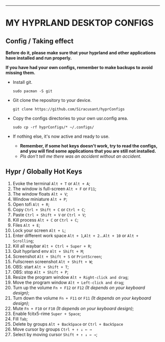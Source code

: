- - -

# MY HYPRLAND DESKTOP CONFIGS

## Config / Taking effect

**Before do it, please make sure that your hyprland and other applications have installed and run properly.**

**If you have had your own configs, remember to make backups to avoid missing them.**

- Install git.

      sudo pacman -S git

- Git clone the repository to your device.

      git clone https://github.com/Siracusant/hyprConfigs

- Copy the configs directories to your own usr.config area.

      sudo cp -rf hyprConfigs/* ~/.configs/

- If nothing else, it's now active and ready to use.

    - **Remember, if some hot keys doesn't work, try to read the configs, and you will find some applications that you are still not installed.**
    - *Pls don't tell me there was an accident without an accident.*

## Hypr / Globally Hot Keys
1. Evoke the terminal `Alt + T` or `Alt + A`;
2. The window is full-screen `Alt + F` or `F11`;
3. The window floats `Alt + V`;
4. Window miniature `Alt + P`;
5. Open tofi `Alt + R`;
6. Copy `Ctrl + Shift + C` or `Ctrl + C`;
7. Paste `Ctrl + Shift + V` or `Ctrl + V`;
8. Kill process `Alt + C` or `Ctrl + C`;
9. Files `Alt + E`;
10. Lock your screen `Alt + L`;
11. Enter different work space `Alt + 1`,`Alt + 2`...`Alt + 10` or `Alt + Scrolling`;
12. Kill all waybar `Alt + Ctrl + Super + R`;
13. Quit hyprland env `Alt + Shift + M`;
14. Screenshot `Alt + Shift + S` or `PrintScreen`;
15. Fullscreen screenshot `Alt + Shift + W`;
16. OBS: start `Alt + Shift + T`;
17. OBS: stop  `Alt + Shift + P`;
18. Resize the program window `Alt + Right-click and drag`;
19. Move the program window `Alt + Left-click and drag`;
20. Turn up the volume `Fn + F12` or `F12` *(It depends on your keyboard design)*;
21. Turn down the volume `Fn + F11` or `F11` *(It depends on your keyboard design)*;
22. Mute `Fn + F10` or `F10` *(It depends on your keyboard design)*;
23. Enable fcitx5-rime `Super + Space`;
24. Fill `Tab`;
25. Delete by groups `Alt + BackSpace` or `Ctrl + BackSpace`
26. Move cursor by groups `Ctrl + ↑ ↓ ← →`
27. Select by moving cursor `Shift + ↑ ↓ ← →`;
